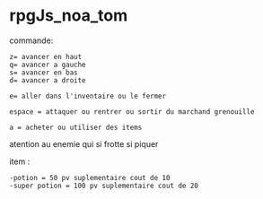 # rpgJs_noa_tom


commande:
```
z= avancer en haut
q= avancer a gauche
s= avancer en bas
d= avancer a droite

e= aller dans l'inventaire ou le fermer

espace = attaquer ou rentrer ou sortir du marchand grenouille

a = acheter ou utiliser des items
```
atention au enemie qui si frotte si piquer
 
item :
```
-potion = 50 pv suplementaire cout de 10
-super potion = 100 pv suplementaire cout de 20
```